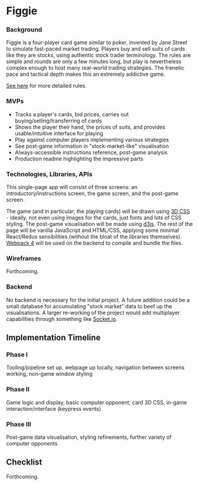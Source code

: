 # Figgie

### Background

Figgie is a four-player card game similar to poker, invented by Jane Street to simulate fast-paced market trading. Players buy and sell suits of cards like they are stocks, using authentic stock trader terminology. The rules are simple and rounds are only a few minutes long, but play is nevertheless complex enough to host many real-world trading strategies. The frenetic pace and tactical depth makes this an extremely addictive game.

[See here](https://www.janestreet.com/2014/04/22/figgie/) for more detailed rules.

### MVPs
- Tracks a player's cards, bid prices, carries out buying/selling/transferring of cards
- Shows the player their hand, the prices of suits, and provides usable/intuitive interface for playing
- Play against computer players implementing various strategies
- See post-game information in "stock-market-like" visualisation
- Always-accessible instructions reference, post-game analysis
- Production readme highlighting the impressive parts

### Technologies, Libraries, APIs
This single-page app will consist of three screens: an introductory/instructions screen, the game screen, and the post-game screen.

The game (and in particular, the playing cards) will be drawn using [3D CSS](https://desandro.github.io/3dtransforms/) - ideally, not even using images for the cards, just fonts and lots of CSS styling. The post-game visualisation will be made using [d3js](https://d3js.org). The rest of the page will be vanilla JavaScript and HTML/CSS, applying some minimal React/Redux sensibilities (without the bloat of the libraries themselves). [Webpack 4](https://www.valentinog.com/blog/webpack-4-tutorial/) will be used on the backend to compile and bundle the files.

### Wireframes

Forthcoming.

### Backend
No backend is necessary for the initial project. A future addition could be a small database for accumulating "stock market" data to beef up the visualisations. A larger re-working of the project would add multiplayer capabilities through something like [Socket.io](https://socket.io).

## Implementation Timeline

### Phase I

Tooling/pipeline set up, webpage up locally, navigation between screens working, non-game window styling

### Phase II

Game logic and display, basic computer opponent, card 3D CSS, in-game interaction/interface (keypress events)

### Phase III

Post-game data visualisation, styling refinements, further variety of computer opponents

## Checklist

Forthcoming.
